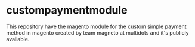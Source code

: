 # custompaymentmodule
This repository have the magento module for the custom simple payment method in magento created by team magneto at multidots and it's publicly available.
